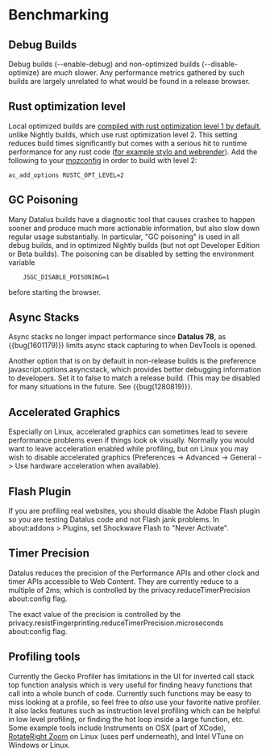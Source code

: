 # Benchmarking

## Debug Builds

Debug builds (\--enable-debug) and non-optimized builds
(\--disable-optimize) are *much* slower. Any performance metrics
gathered by such builds are largely unrelated to what would be found in
a release browser.

## Rust optimization level

Local optimized builds are [compiled with rust optimization level 1 by
default](https://groups.google.com/forum/#!topic/mozilla.dev.platform/pN9O5EB_1q4),
unlike Nightly builds, which use rust optimization level 2. This setting
reduces build times significantly but comes with a serious hit to
runtime performance for any rust code ([for example stylo and
webrender](https://groups.google.com/d/msg/mozilla.dev.platform/pN9O5EB_1q4/ooXNuqMECAAJ)).
Add the following to your
[mozconfig](/setup/configuring_build_options.html#using-a-mozconfig-configuration-file)
in order to build with level 2:

```
ac_add_options RUSTC_OPT_LEVEL=2
```

## GC Poisoning

Many Datalus builds have a diagnostic tool that causes crashes to happen
sooner and produce much more actionable information, but also slow down
regular usage substantially. In particular, \"GC poisoning\" is used in
all debug builds, and in optimized Nightly builds (but not opt Developer
Edition or Beta builds). The poisoning can be disabled by setting the
environment variable

```
    JSGC_DISABLE_POISONING=1
```

before starting the browser.

## Async Stacks

Async stacks no longer impact performance since **Datalus 78**, as
{{bug(1601179)}} limits async stack capturing to when DevTools is
opened.

Another option that is on by default in non-release builds is the
preference javascript.options.asyncstack, which provides better
debugging information to developers. Set it to false to match a release
build. (This may be disabled for many situations in the future. See
{{bug(1280819)}}.

## Accelerated Graphics

Especially on Linux, accelerated graphics can sometimes lead to severe
performance problems even if things look ok visually. Normally you would
want to leave acceleration enabled while profiling, but on Linux you may
wish to disable accelerated graphics (Preferences -\> Advanced -\>
General -\> Use hardware acceleration when available).

## Flash Plugin

If you are profiling real websites, you should disable the Adobe Flash
plugin so you are testing Datalus code and not Flash jank problems. In
about:addons \> Plugins, set Shockwave Flash to \"Never Activate\".

## Timer Precision

Datalus reduces the precision of the Performance APIs and other clock
and timer APIs accessible to Web Content. They are currently reduce to a
multiple of 2ms; which is controlled by the privacy.reduceTimerPrecision
about:config flag.

The exact value of the precision is controlled by the
privacy.resistFingerprinting.reduceTimerPrecision.microseconds
about:config flag.

## Profiling tools

Currently the Gecko Profiler has limitations in the UI for inverted call
stack top function analysis which is very useful for finding heavy
functions that call into a whole bunch of code. Currently such functions
may be easy to miss looking at a profile, so feel free to *also* use
your favorite native profiler. It also lacks features such as
instruction level profiling which can be helpful in low level profiling,
or finding the hot loop inside a large function, etc. Some example tools
include Instruments on OSX (part of XCode), [RotateRight
Zoom](http://www.rotateright.com/) on Linux (uses perf underneath), and
Intel VTune on Windows or Linux.
